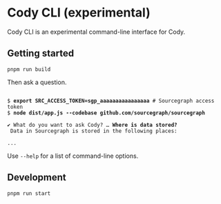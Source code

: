 # Cody CLI (experimental)

Cody CLI is an experimental command-line interface for Cody.

## Getting started

```shell
pnpm run build
```

Then ask a question.

<pre><code>
$ <strong>export SRC_ACCESS_TOKEN=sgp_aaaaaaaaaaaaaaaa</strong> # Sourcegraph access token
$ <strong>node dist/app.js --codebase github.com/sourcegraph/sourcegraph</strong>

✔ What do you want to ask Cody? … <strong>Where is data stored?</strong>
 Data in Sourcegraph is stored in the following places:

...
</code></pre>

Use `--help` for a list of command-line options.

## Development

```shell
pnpm run start
```
